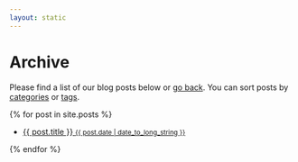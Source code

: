 ```yaml
---
layout: static
---
```


# Archive

Please find a list of our blog posts below or <a href="{{ site.baseurl }}/index.html">go back</a>.
You can sort posts by [categories]({{site.baseurl}}categories.html) or [tags]({{site.baseurl}}tags.html).

{% for post in site.posts %}

<ul>
  <li>
  <div>
  <a href="{{site.baseurl}}{{ post.url }}">
  {{ post.title }}
  <small class="small-date">{{ post.date | date_to_long_string }}</small>
  </a>
  </div>
  </li>
</ul>

{% endfor %}
